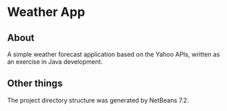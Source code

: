# Weather App
## About
A simple weather forecast application based on the Yahoo APIs, written as an exercise in Java development.
## Other things
The project directory structure was generated by NetBeans 7.2.